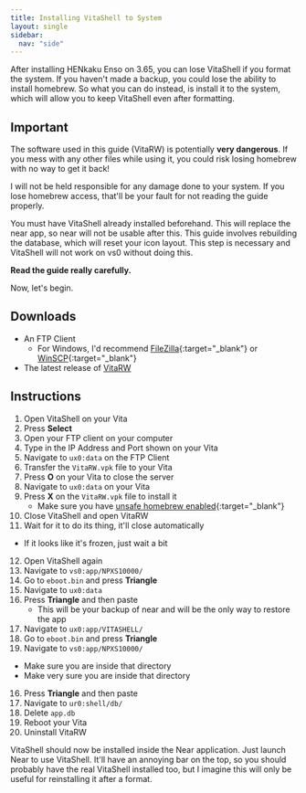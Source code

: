 ```yaml
---
title: Installing VitaShell to System
layout: single
sidebar:
  nav: "side"
---
```


After installing HENkaku Enso on 3.65, you can lose VitaShell if you format the system. If you haven't made a backup, you could lose the ability to install homebrew. So what you can do instead, is install it to the system, which will allow you to keep VitaShell even after formatting.

## Important

The software used in this guide (VitaRW) is potentially **very dangerous**. If you mess with any other files while using it, you could risk losing homebrew with no way to get it back!

I will not be held responsible for any damage done to your system. If you lose homebrew access, that'll be your fault for not reading the guide properly.

You must have VitaShell already installed beforehand. This will replace the near app, so near will not be usable after this. This guide involves rebuilding the database, which will reset your icon layout. This step is necessary and VitaShell will not work on vs0 without doing this.

**Read the guide really carefully.**

Now, let's begin.

## Downloads
- An FTP Client
	- For Windows, I'd recommend [FileZilla](https://filezilla-project.org/){:target="_blank"} or [WinSCP](https://winscp.net/eng/download.php){:target="_blank"}
- The latest release of [VitaRW](https://vitadb.rinnegatamante.it/get_hb_link.php?id=151)

## Instructions

1. Open VitaShell on your Vita
2. Press **Select**
3. Open your FTP client on your computer
4. Type in the IP Address and Port shown on your Vita
5. Navigate to `ux0:data` on the FTP Client
6. Transfer the `VitaRW.vpk` file to your Vita
7. Press **O** on your Vita to close the server
8. Navigate to `ux0:data` on your Vita
9. Press **X** on the `VitaRW.vpk` file to install it
	- Make sure you have [unsafe homebrew enabled](/guide/installing-henkaku/#enabling-unsafe-homebrew){:target="_blank"}
10. Close VitaShell and open VitaRW
11. Wait for it to do its thing, it'll close automatically
  - If it looks like it's frozen, just wait a bit
12. Open VitaShell again
13. Navigate to `vs0:app/NPXS10000/`
14. Go to `eboot.bin` and press **Triangle**
15. Navigate to `ux0:data`
16. Press **Triangle** and then paste
	- This will be your backup of near and will be the only way to restore the app
13. Navigate to `ux0:app/VITASHELL/`
14. Go to `eboot.bin` and press **Triangle**
15. Navigate to `vs0:app/NPXS10000/`
  - Make sure you are inside that directory
  - Make very sure you are inside that directory
16. Press **Triangle** and then paste
17. Navigate to `ur0:shell/db/`
18. Delete `app.db`
19. Reboot your Vita
20. Uninstall VitaRW

VitaShell should now be installed inside the Near application. Just launch Near to use VitaShell. It'll have an annoying bar on the top, so you should probably have the real VitaShell installed too, but I imagine this will only be useful for reinstalling it after a format.
